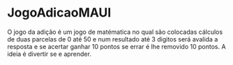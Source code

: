 # JogoAdicaoMAUI
O jogo da adição é um jogo de matématica no qual são colocadas cálculos de duas parcelas de 0 até 50 e num resultado até 3 digitos será avalida a resposta e se acertar ganhar 10 pontos se errar é lhe removido 10 pontos.
A ideia é divertir se e aprender.
